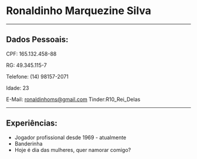 # Ronaldinho Marquezine Silva

--- 

## Dados Pessoais:

CPF: 165.132.458-88

RG: 49.345.115-7

Telefone: (14) 98157-2071

Idade: 23

E-Mail: ronaldinhoms@gmail.com
Tinder:R10_Rei_Delas

---

## Experiências:

- Jogador profissional desde 1969 - atualmente
- Banderinha 
- Hoje é dia das mulheres, quer namorar comigo?
